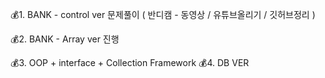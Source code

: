 💰1. BANK - control ver 문제풀이
    ( 반디캠 - 동영상 / 유튜브올리기 / 깃허브정리 ) 

💰2. BANK - Array   ver 진행

💰3. OOP + interface +  Collection Framework
💰4. DB VER


